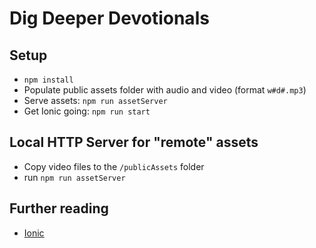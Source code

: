 # Dig Deeper Devotionals

## Setup

- `npm install`
- Populate public assets folder with audio and video (format `w#d#.mp3`)
- Serve assets: `npm run assetServer`
- Get Ionic going: `npm run start`

## Local HTTP Server for "remote" assets

- Copy video files to the `/publicAssets` folder
- run `npm run assetServer`

## Further reading

- [Ionic](https://ionicframework.com/)
